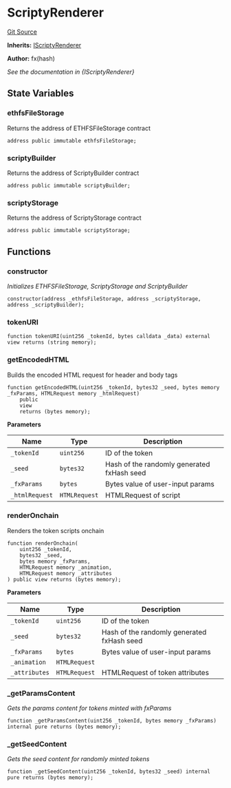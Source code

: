 # ScriptyRenderer
[Git Source](https://github.com/fxhash/fxhash-evm-contracts/blob/7502dc47d919e0bb1248e7f953c914adde69d025/src/renderers/ScriptyRenderer.sol)

**Inherits:**
[IScriptyRenderer](/src/interfaces/IScriptyRenderer.sol/interface.IScriptyRenderer.md)

**Author:**
fx(hash)

*See the documentation in {IScriptyRenderer}*


## State Variables
### ethfsFileStorage
Returns the address of ETHFSFileStorage contract


```solidity
address public immutable ethfsFileStorage;
```


### scriptyBuilder
Returns the address of ScriptyBuilder contract


```solidity
address public immutable scriptyBuilder;
```


### scriptyStorage
Returns the address of ScriptyStorage contract


```solidity
address public immutable scriptyStorage;
```


## Functions
### constructor

*Initializes ETHFSFileStorage, ScriptyStorage and ScriptyBuilder*


```solidity
constructor(address _ethfsFileStorage, address _scriptyStorage, address _scriptyBuilder);
```

### tokenURI


```solidity
function tokenURI(uint256 _tokenId, bytes calldata _data) external view returns (string memory);
```

### getEncodedHTML

Builds the encoded HTML request for header and body tags


```solidity
function getEncodedHTML(uint256 _tokenId, bytes32 _seed, bytes memory _fxParams, HTMLRequest memory _htmlRequest)
    public
    view
    returns (bytes memory);
```
**Parameters**

|Name|Type|Description|
|----|----|-----------|
|`_tokenId`|`uint256`|ID of the token|
|`_seed`|`bytes32`|Hash of the randomly generated fxHash seed|
|`_fxParams`|`bytes`|Bytes value of user-input params|
|`_htmlRequest`|`HTMLRequest`|HTMLRequest of script|


### renderOnchain

Renders the token scripts onchain


```solidity
function renderOnchain(
    uint256 _tokenId,
    bytes32 _seed,
    bytes memory _fxParams,
    HTMLRequest memory _animation,
    HTMLRequest memory _attributes
) public view returns (bytes memory);
```
**Parameters**

|Name|Type|Description|
|----|----|-----------|
|`_tokenId`|`uint256`|ID of the token|
|`_seed`|`bytes32`|Hash of the randomly generated fxHash seed|
|`_fxParams`|`bytes`|Bytes value of user-input params|
|`_animation`|`HTMLRequest`||
|`_attributes`|`HTMLRequest`|HTMLRequest of token attributes|


### _getParamsContent

*Gets the params content for tokens minted with fxParams*


```solidity
function _getParamsContent(uint256 _tokenId, bytes memory _fxParams) internal pure returns (bytes memory);
```

### _getSeedContent

*Gets the seed content for randomly minted tokens*


```solidity
function _getSeedContent(uint256 _tokenId, bytes32 _seed) internal pure returns (bytes memory);
```

